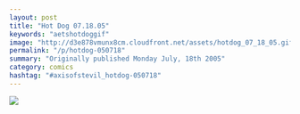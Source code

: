 ```yaml
---
layout: post
title: "Hot Dog 07.18.05"
keywords: "aetshotdoggif"
image: "http://d3e878vmunx8cm.cloudfront.net/assets/hotdog_07_18_05.gif"
permalink: "/p/hotdog-050718"
summary: "Originally published Monday July, 18th 2005"
category: comics
hashtag: "#axisofstevil_hotdog-050718"
---
```


![](http://d3e878vmunx8cm.cloudfront.net/assets/hotdog_07_18_05.gif)

